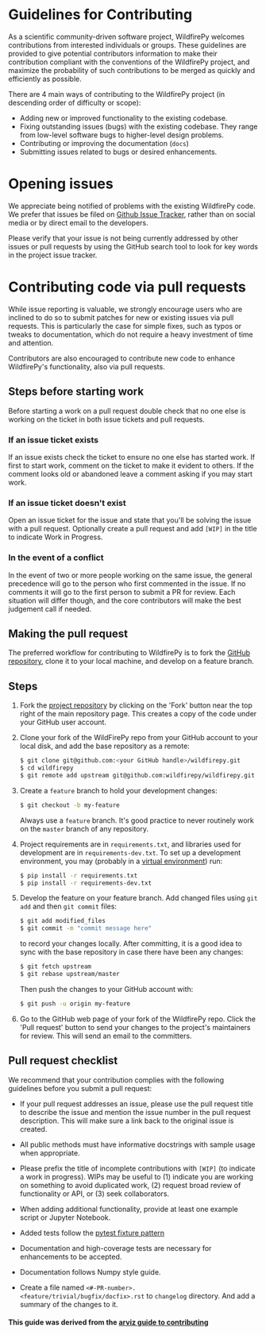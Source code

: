 # Guidelines for Contributing

As a scientific community-driven software project, WildfirePy welcomes contributions from interested individuals or groups. These guidelines are provided to give potential contributors information to make their contribution compliant with the conventions of the WildfirePy project, and maximize the probability of such contributions to be merged as quickly and efficiently as possible.

There are 4 main ways of contributing to the WildfirePy project (in descending order of difficulty or scope):

* Adding new or improved functionality to the existing codebase.
* Fixing outstanding issues (bugs) with the existing codebase. They range from low-level software bugs to higher-level design problems.
* Contributing or improving the documentation (`docs`)
* Submitting issues related to bugs or desired enhancements.

# Opening issues

We appreciate being notified of problems with the existing WildfirePy code. We prefer that issues be filed on [Github Issue Tracker](https://github.com/wildfirepy/wildfirepy/issues), rather than on social media or by direct email to the developers.

Please verify that your issue is not being currently addressed by other issues or pull requests by using the GitHub search tool to look for key words in the project issue tracker.

# Contributing code via pull requests

While issue reporting is valuable, we strongly encourage users who are
inclined to do so to submit patches for new or existing issues via pull
requests. This is particularly the case for simple fixes, such as typos
or tweaks to documentation, which do not require a heavy investment
of time and attention.

Contributors are also encouraged to contribute new code to enhance WildfirePy's
functionality, also via pull requests.

## Steps before starting work
Before starting a work on a pull request double check that no one else is working on the ticket in both issue tickets and pull requests.

### If an issue ticket exists
If an issue exists check the ticket to ensure no one else has started work. If first to start work, comment on the ticket to make it evident to others. If the comment looks old or abandoned leave a comment asking if you may start work.

### If an issue ticket doesn't exist
Open an issue ticket for the issue and state that you'll be solving the issue with a pull request. Optionally create a pull request and add `[WIP]` in the title to indicate Work in Progress.

### In the event of a conflict
In the event of two or more people working on the same issue, the general precedence will go to the person who first commented in the issue. If no comments it will go to the first person to submit a PR for review. Each situation will differ though, and the core contributors will make the best judgement call if needed.

## Making the pull request
The preferred workflow for contributing to WildfirePy is to fork
the [GitHub repository](https://github.com/wildfirepy/wildfirepy), clone it to your local machine, and develop on a feature branch.

## Steps

1. Fork the [project repository](https://github.com/wildfirepy/wildfirepy) by clicking on the 'Fork' button near the top right of the main repository page. This creates a copy of the code under your GitHub user account.

2. Clone your fork of the WildFirePy repo from your GitHub account to your local disk, and add the base repository as a remote:

   ```bash
   $ git clone git@github.com:<your GitHub handle>/wildfirepy.git
   $ cd wildfirepy
   $ git remote add upstream git@github.com:wildfirepy/wildfirepy.git
   ```

3. Create a ``feature`` branch to hold your development changes:

   ```bash
   $ git checkout -b my-feature
   ```

   Always use a ``feature`` branch. It's good practice to never routinely work on the ``master`` branch of any repository.

4. Project requirements are in ``requirements.txt``, and libraries used for development are in ``requirements-dev.txt``.  To set up a development environment, you may (probably in a [virtual environment](http://python-guide-pt-br.readthedocs.io/en/latest/dev/virtualenvs/)) run:

   ```bash
   $ pip install -r requirements.txt
   $ pip install -r requirements-dev.txt
   ```

5. Develop the feature on your feature branch. Add changed files using ``git add`` and then ``git commit`` files:

   ```bash
   $ git add modified_files
   $ git commit -m "commit message here"
   ```

   to record your changes locally.
   After committing, it is a good idea to sync with the base repository in case there have been any changes:

   ```bash
   $ git fetch upstream
   $ git rebase upstream/master
   ```

   Then push the changes to your GitHub account with:

   ```bash
   $ git push -u origin my-feature
   ```

6. Go to the GitHub web page of your fork of the WildfirePy repo. Click the 'Pull request' button to send your changes to the project's maintainers for review. This will send an email to the committers.

## Pull request checklist

We recommend that your contribution complies with the following guidelines before you submit a pull request:

* If your pull request addresses an issue, please use the pull request title to describe the issue and mention the issue number in the pull request description. This will make sure a link back to the original issue is created.

* All public methods must have informative docstrings with sample usage when appropriate.

* Please prefix the title of incomplete contributions with `[WIP]` (to indicate a work in progress). WIPs may be useful to (1) indicate you are working on something to avoid duplicated work, (2) request broad review of functionality or API, or (3) seek collaborators.

* When adding additional functionality, provide at least one example script or Jupyter Notebook.

* Added tests follow the [pytest fixture pattern](https://docs.pytest.org/en/latest/fixture.html#fixture)

* Documentation and high-coverage tests are necessary for enhancements to be accepted.

* Documentation follows Numpy style guide.

* Create a file named `<#-PR-number>.<feature/trivial/bugfix/docfix>.rst` to `changelog` directory. And add a summary of the changes to it.

#### This guide was derived from the [arviz guide to contributing](https://github.com/arviz-devs/arviz/blob/master/CONTRIBUTING.md)
